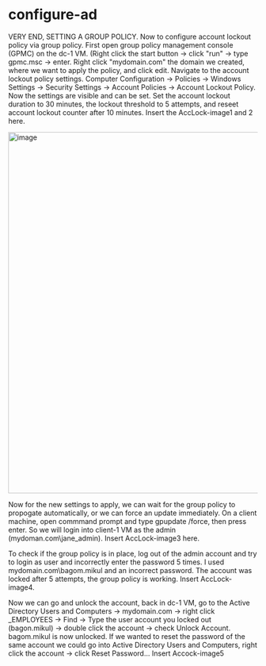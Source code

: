 # configure-ad


<p>
VERY END, SETTING A GROUP POLICY.
Now to configure account lockout policy via group policy. First open group policy management console (GPMC) on the dc-1 VM. (Right click the start button -> click "run" -> type gpmc.msc -> enter. 
Right click "mydomain.com" the domain we created, where we want to apply the policy, and click edit. 
Navigate to the account lockout policy settings. Computer Configuration -> Policies -> Windows Settings -> Security Settings -> Account Policies -> Account Lockout Policy.
Now the settings are visible and can be set. Set the account lockout duration to 30 minutes, the lockout threshold to 5 attempts, and reseet account lockout counter after 10 minutes. 
Insert the AccLock-image1 and 2 here.
<p>
<img width="728" alt="image" src="https://github.com/user-attachments/assets/51957803-4e27-48a2-9545-db88f5379e0a" />
</p>

Now for the new settings to apply, we can wait for the group policy to propogate automatically, or we can force an update immediately. 
On a client machine, open commmand prompt and type gpupdate /force, then press enter. So we will login into client-1 VM as the admin (mydoman.com\jane_admin). 
Insert AccLock-image3 here.

To check if the group policy is in place, log out of the admin account and try to login as user and incorrectly enter the password 5 times. I used mydomain.com\bagom.mikul and an incorrect password. 
The account was locked after 5 attempts, the group policy is working.
Insert AccLock-image4.

Now we can go and unlock the account, back in dc-1 VM, go to the Active Directory Users and Computers -> mydomain.com -> right click _EMPLOYEES -> Find -> Type the user account you locked out (bagon.mikul) -> double click the account -> check Unlock Account.
bagom.mikul is now unlocked.
If we wanted to reset the password of the same account we could go into Active Directory Users and Computers, right click the account -> click Reset Password...
Insert Accock-image5


</p>
